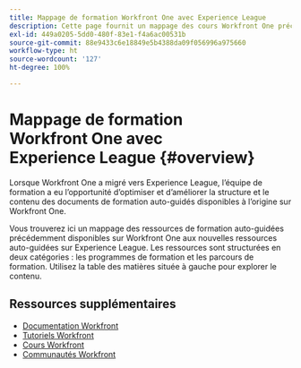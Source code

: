 ```yaml
---
title: Mappage de formation Workfront One avec Experience League
description: Cette page fournit un mappage des cours Workfront One précédents avec des cours Experience League nouvellement conçus.
exl-id: 449a0205-5dd0-480f-83e1-f4a6ac00531b
source-git-commit: 88e9433c6e18849e5b4388da09f056996a975660
workflow-type: ht
source-wordcount: '127'
ht-degree: 100%

---
```


# Mappage de formation Workfront One avec Experience League {#overview}

Lorsque Workfront One a migré vers Experience League, l’équipe de formation a eu l’opportunité d’optimiser et d’améliorer la structure et le contenu des documents de formation auto-guidés disponibles à l’origine sur Workfront One.

Vous trouverez ici un mappage des ressources de formation auto-guidées précédemment disponibles sur Workfront One aux nouvelles ressources auto-guidées sur Experience League.  Les ressources sont structurées en deux catégories : les programmes de formation et les parcours de formation. Utilisez la table des matières située à gauche pour explorer le contenu.

## Ressources supplémentaires

* [Documentation Workfront](https://experienceleague.adobe.com/docs/workfront.html?lang=fr)
* [Tutoriels Workfront](https://experienceleague.adobe.com/docs/workfront-learn/tutorials-workfront/home.html?lang=fr)
* [Cours Workfront](https://experienceleague.adobe.com/?lang=fr&amp;Solution=Workfront#courses)
* [Communautés Workfront](https://experienceleaguecommunities.adobe.com/t5/workfront/ct-p/workfront)
